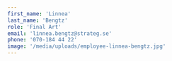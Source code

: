 ```yaml
---
first_name: 'Linnea'
last_name: 'Bengtz'
role: 'Final Art'
email: 'linnea.bengtz@strateg.se'
phone: '070-184 44 22'
image: '/media/uploads/employee-linnea-bengtz.jpg'
---
```

